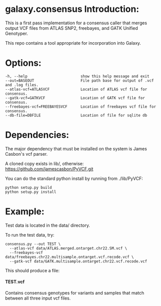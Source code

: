 galaxy.consensus Introduction:
==============================

This is a first pass implementation for a consensus caller that merges
output VCF files from ATLAS SNP2, freebayes, and GATK Unified Genotyper.

This repo contains a tool appropriate for incorporation into Galaxy.

Options:
========
    -h, --help                        show this help message and exit
    --out=BASEOUT                     File path base for output of .vcf and .log files.
    --atlas-vcf=ATLASVCF              Location of ATLAS vcf file for consensus.
    --gatk-vcf=GATKVCF                Location of GATK vcf file for consensus.
    --freebayes-vcf=FREEBAYESVCF      Location of freebayes vcf file for consensus.
    --db-file=DBFILE                  Location of file for sqlite db


Dependencies:
=============

The major dependency that must be installed on the system is James Casbon's vcf
parser.

A cloned copy exists in lib/, otherwise:
https://github.com/jamescasbon/PyVCF.git

You can do the standard python install by running from ./lib/PyVCF:

    python setup.py build
    python setup.py install


Example:
========

Test data is located in the data/ directory.

To run the test data, try:

    consensus.py --out TEST \
      --atlas-vcf data/ATLAS.merged.ontarget.chr22.SM.vcf \
      --freebayes-vcf data/freebayes.chr22.multisample.ontarget.vcf.recode.vcf \
      --gatk-vcf data/GATK.multisample.ontarget.chr22.vcf.recode.vcf


This should produce a file:
#### TEST.vcf
Contains consensus genotypes for variants and samples that match between all
three input vcf files.

